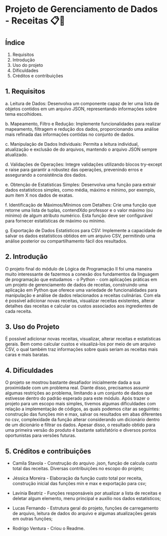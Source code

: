 # Projeto de Gerenciamento de Dados - Receitas 📋🍳

## Índice

1. Requisitos
2. Introdução
3. Uso do projeto
4. Dificuldades
5. Créditos e contribuições

## 1. Requisitos

a. Leitura de Dados: Desenvolva um componente capaz de ler uma lista de objetos contidos em um arquivo JSON, representando informações sobre tema escolhidoes.

b. Mapeamento, Filtro e Redução: Implemente funcionalidades para realizar mapeamento, filtragem e redução dos dados, proporcionando uma análise mais refinada das informações contidas no conjunto de dados.

c. Manipulação de Dados Individuais: Permita a leitura individual, atualização e exclusão de do arquivos, mantendo o arquivo JSON sempre atualizado.

d. Validações de Operações: Integre validações utilizando blocos try-except e raise para garantir a robustez das operações, prevenindo erros e assegurando a consistência dos dados.

e. Obtenção de Estatísticas Simples: Desenvolva uma função para extrair dados estatísticos simples, como média, máximo e mínimo, por exemplo, aum item X nos dados de exatas.

f. Identificação de Máximos/Mínimos com Detalhes: Crie uma função que retorne uma lista de tuplas, contendXdo professor e o valor máximo (ou mínimo) de algum atributo numérico. Esta função deve ser configurável para fornecer estatísticas de máximo ou mínimo.

g. Exportação de Dados Estatísticos para CSV: Implemente a capacidade de salvar os dados estatísticos obtidos em um arquivo CSV, permitindo uma análise posterior ou compartilhamento fácil dos resultados.

## 2. Introdução

O projeto final do módulo de Lógica de Programação II foi uma maneira muito interessante de fazermos a conexão dos fundamentos da linguagem de programação que estudamos - o Python - com aplicações práticas em um projeto de gerenciamento de dados de receitas, construindo uma aplicação em Python que oferece uma variedade de funcionalidades para manipulação e análise de dados relacionados a receitas culinárias. Com ela é possível adicionar novas receitas, visualizar receitas existentes, alterar detalhes das receitas e calcular os custos associados aos ingredientes de cada receita.

## 3. Uso do Projeto

É possível adicionar novas receitas, visualizar, alterar receitas e estatísticas gerais. Bem como calcular custos e visualizá-los por meio de um arquivo CSV, o qual também traz informações sobre quais seriam as receitas mais caras e mais baratas.

## 4. Dificuldades

O projeto se mostrou bastante desafiador inicialmente dada a sua proximidade com um problema real. Diante disso, precisamos assumir algumas restrições ao problema, limitando a um conjunto de dados que estivesse dentro do padrão esperado para este módulo. Após trazer o projeto para um escopo mais simples, tivemos algumas dificuldades com relação a implementação de códigos, as quais podemos citar as seguintes: construção das funções min e max, salvar os resultados em abas diferentes no csv, complexidade da função alterar considerando um dicionário dentro de um dicionário e filtrar os dados. Apesar disso, o resultado obtido para uma primeira versão do produto é bastante satisfatório e diversos pontos oportunistas para versões futuras. 

## 5. Créditos e contribuições

* Camila Stavola - Construção do arquivo .json, função de calcula custo total das receitas. Diversas contribuições no escopo do projeto;

* Jéssica Moreira - Elaboração da função custo total por receita, construção inicial das funções min e max e exportação para csv;

* Lavínia Beatriz - Funções responsáveis por atualizar a lista de receitas e deletar algum elemento, menu principal e auxílio nos dados estatísticos;

* Lucas Fernando - Estrutura geral do projeto, funções de carregamento de arquivo, leitura de dados do arquivo e algumas atualizações gerais em outras funções;
  
* Rodrigo Ventura - Criou o Readme.
